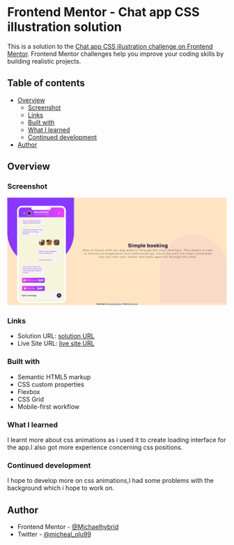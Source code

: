 # Frontend Mentor - Chat app CSS illustration solution

This is a solution to the [Chat app CSS illustration challenge on Frontend Mentor](https://www.frontendmentor.io/challenges/chat-app-css-illustration-O5auMkFqY). Frontend Mentor challenges help you improve your coding skills by building realistic projects. 

## Table of contents

- [Overview](#overview)
  - [Screenshot](#screenshot)
  - [Links](#links)
  - [Built with](#built-with)
  - [What I learned](#what-i-learned)
  - [Continued development](#continued-development)
- [Author](#author)


## Overview
  
### Screenshot

![](screenshot.png)

### Links

- Solution URL: [solution URL](https://www.frontendmentor.io/challenges/chat-app-css-illustration-O5auMkFqY/hub/chatappcssillustrationmaster-BJHYb8w75)
- Live Site URL: [live site URL](https://delightful-figolla-9de3c6.netlify.app/)

### Built with

- Semantic HTML5 markup
- CSS custom properties
- Flexbox
- CSS Grid
- Mobile-first workflow

### What I learned

I learnt more about css animations as i used it to create loading interface for the app.I also got more experience concerning css positions.

### Continued development

I hope to develop more on css animations,I had some problems with the background which i hope to work on. 
 
## Author

- Frontend Mentor - [@Michaelhybrid](https://www.frontendmentor.io/profile/Michaelhybrid)
- Twitter - [@micheal_olu99](https://twitter.com/micheal_olu99)
